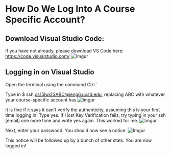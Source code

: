 # How Do We Log Into A Course Specific Account?

## Download Visual Studio Code:
If you have not already, please download VS Code here: https://code.visualstudio.com/
![Imgur](https://i.imgur.com/yuZtLMO.png)

## Logging in on Visual Studio
Open the terminal using the command Ctrl `

Type in $ ssh cs15lwi23ABC@ieng6.ucsd.edu, replacing ABC with whatever your course-specific account has
![Imgur](https://i.imgur.com/h8UAZIi.png)

It is fine if it says it can't verify the authenticity, assuming this is your first time logging in. Type yes. 
If Host Key Verification fails, try typing in your ssh [email] one more time and write yes again. This worked for me.
![Imgur](https://i.imgur.com/X1QOtqT.png)

Next, enter your passwood. You should now see a notice:
![Imgur](https://i.imgur.com/HZfcObz.png)

This notice will be followed up by a bunch of other stats. You are now logged in!

